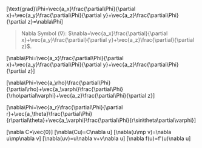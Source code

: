 \[\text{grad}\Phi=\vec{a_x}\frac{\partial\Phi}{\partial x}+\vec{a_y}\frac{\partial\Phi}{\partial y}+\vec{a_z}\frac{\partial\Phi}{\partial z}=\nabla\Phi\]

> Nabla Symbol ($\nabla$): $\nabla=\vec{a_x}\frac{\partial}{\partial x}+\vec{a_y}\frac{\partial}{\partial y}+\vec{a_z}\frac{\partial}{\partial z}$.

\[\nabla\Phi=\vec{a_x}\frac{\partial\Phi}{\partial x}+\vec{a_y}\frac{\partial\Phi}{\partial y}+\vec{a_z}\frac{\partial\Phi}{\partial z}\]

\[\nabla\Phi=\vec{a_\rho}\frac{\partial\Phi}{\partial\rho}+\vec{a_\varphi}\frac{\partial\Phi}{\rho\partial\varphi}+\vec{a_z}\frac{\partial\Phi}{\partial z}\]

\[\nabla\Phi=\vec{a_r}\frac{\partial\Phi}{\partial r}+\vec{a_\theta}\frac{\partial\Phi}{r\partial\theta}+\vec{a_\varphi}\frac{\partial\Phi}{r\sin\theta\partial\varphi}\]

\[\nabla C=\vec{0}\]
\[\nabla(Cu)=C\nabla u\]
\[\nabla(u\mp v)=\nabla u\mp\nabla v\]
\[\nabla(uv)=u\nabla v+v\nabla u\]
\[\nabla f(u)=f'(u)\nabla u\]


